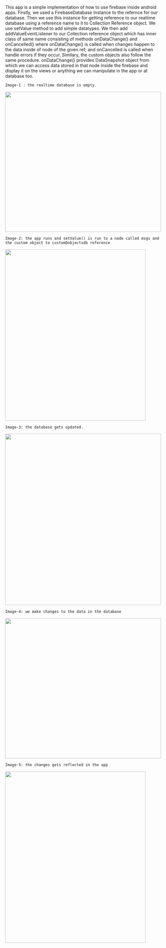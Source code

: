 This app is a simple implementation of how to use firebase inside 
android apps. Firstly, we used a FirebaseDatabase Instance to the refernce for 
our database. Then we use this instance for getting reference to our realtime database
using a reference name to it to Collection Reference object. We use setValue method to add simple datatypes.
We then add addValueEventListener to our Collection reference object which has inner class of same name consisting of 
methods onDataChange() and onCancelled() where onDataChange() is called when changes happen to the data inside of node of the 
given ref; and onCancelled is called when handle errors if they occur. Similary, the custom objects also follow the same procedure.
onDataChange() provides DataSnapshot object from which we can access data stored in that node inside the firebase and display it on the views
or anything we can manipulate in the app or at database too.  

    Image-1 : the realtime database is empty.
<img src="https://github.com/sanjuray/FirebaseApp/assets/94555333/2e1d0835-7abe-4801-85a3-89d5fb52ec15" width=500 height=450/>

    Image-2: the app runs and setValue() is run to a node called msgs and the custom object to customOobjectsdb reference
<img src="https://github.com/sanjuray/FirebaseApp/assets/94555333/bde8227a-483a-48d9-86e0-68bbacc7bf19" width=450 height=550/>
    
    Image-3: the database gets updated.
<img src="https://github.com/sanjuray/FirebaseApp/assets/94555333/32aeaa2c-eb22-43b7-821b-4881b5968747" width=500 height=550/>

    Image-4: we make changes to the data in the database
<img src="https://github.com/sanjuray/FirebaseApp/assets/94555333/c57c8ed4-6727-4ac5-af4e-e6c13132da22" width=500 height=450/>

    Image-5: the changes gets reflected in the app
<img src="https://github.com/sanjuray/FirebaseApp/assets/94555333/dd6966a7-dd3a-4c87-ac88-ed0a82b29030" width=450 height=550/>

